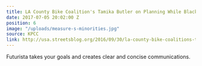 ```yaml
---
title: LA County Bike Coalition's Tamika Butler on Planning While Black
date: 2017-07-05 20:02:00 Z
position: 6
image: "/uploads/measure-s-minorities.jpg"
source: KPCC
link: http://usa.streetsblog.org/2016/09/30/la-county-bike-coalitions-tamika-butler-on-planning-while-black/
---
```

Futurista takes your goals and creates clear and concise communications.
